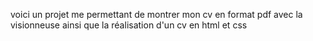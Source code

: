 voici un projet me permettant de montrer mon cv en format pdf avec la visionneuse ainsi que la réalisation d'un cv en html et css

<!-- regles pour optimiser le site -->
<!-- 
-images en webp 
-mettre les attributs height et width balise img
-dans head : 
mettre les preload, pre dns, preconnect pour les liens 
balises -> title, meta description 

optimiser le contenu des ressources exterieur ?? -> en supprimant pas utilisé ?

htaccess: 
mettre en cache des ressources stattique???
commpression des ressources avec br, tar ??

minify content ??? 

-robots.txt 
-sitemap

 -->